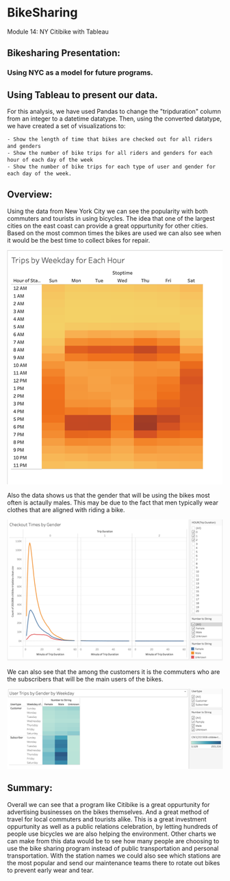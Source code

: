# BikeSharing
 Module 14: NY Citibike with Tableau
 
## Bikesharing Presentation:
### Using NYC as a model for future programs.

## Using Tableau to present our data.  
For this analysis, we have used Pandas to change the "tripduration" column from an integer to a datetime datatype. Then, using the converted datatype, we have created a set of visualizations to:

    - Show the length of time that bikes are checked out for all riders and genders
    - Show the number of bike trips for all riders and genders for each hour of each day of the week
    - Show the number of bike trips for each type of user and gender for each day of the week.

## Overview:

Using the data from New York City we can see the popularity with both commuters and tourists in using bicycles.  The idea that one of the largest cities on the east coast can provide a great oppurtunity for other cities.  Based on the most common times the bikes are used we can also see when it would be the best time to collect bikes for repair.  

![heatmap_hourly.png](https://github.com/GrahamNeal13/bikesharing/blob/main/images/heatmap_hourly.png)

Also the data shows us that the gender that will be using the bikes most often is actaully males.  This may be due to the fact that men typically wear clothes that are aligned with riding a bike.  

![checkout_gender.png](https://github.com/GrahamNeal13/bikesharing/blob/main/images/checkout_gender.png)

We can also see that the among the customers it is the commuters who are the subscribers that will be the main users of the bikes.  

![gender_by_weekday.png](https://github.com/GrahamNeal13/bikesharing/blob/main/images/gender_by_weekday.png)

## Summary:

Overall we can see that a program like Citibike is a great oppurtunity for advertising businesses on the bikes themselves.  And a great method of travel for local commuters and tourists alike.  This is a great investment oppurtunity as well as a public relations celebration, by letting hundreds of people use bicycles we are also helping the environment.  Other charts we can make from this data would be to see how many people are choosing to use the bike sharing program instead of public transportation and personal transportation.  With the station names we could also see which stations are the most popular and send our maintenance teams there to rotate out bikes to prevent early wear and tear.  

